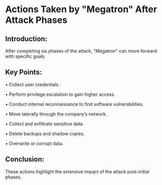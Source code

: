 # Actions Taken by "Megatron" After Attack Phases 

## Introduction:
 After completing six phases of the attack, "Megatron" can move forward with specific goals. 

## Key Points: 
• Collect user credentials. 

• Perform privilege escalation to gain higher access. 

• Conduct internal reconnaissance to find software vulnerabilities. 

• Move laterally through the company’s network. 

• Collect and exfiltrate sensitive data. 

• Delete backups and shadow copies. 

• Overwrite or corrupt data. 

## Conclusion:
These actions highlight the extensive impact of the attack post-initial phases.